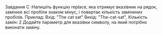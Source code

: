 Завдання С :Напишіть функцію replace, яка отримує вказівник на рядок, замінює всі пробіли знаком мінус, і повертає кількість замінених пробілів.
Приклад:
Вхід: "The cat sat"
Вихід: "The-cat-sat", Кількість замін: 2
 Додайте параметр для вказівки символу, на який потрібно виконати заміну.
